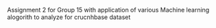 Assignment 2 for Group 15
with application of various Machine learning alogorith to analyze for crucnhbase dataset
